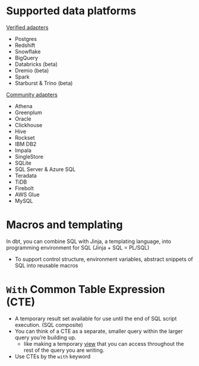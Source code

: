 # Supported data platforms
[Verified adapters](https://docs.getdbt.com/docs/supported-data-platforms#verified-adapters)
- Postgres
- Redshift
- Snowflake
- BigQuery
- Databricks (beta)
- Dremio (beta)
- Spark
- Starburst & Trino (beta)

[Community adapters](https://docs.getdbt.com/docs/supported-data-platforms#community-adapters)
- Athena
- Greenplum
- Oracle
- Clickhouse
- Hive
- Rockset
- IBM DB2
- Impala
- SingleStore
- SQLite
- SQL Server & Azure SQL
- Teradata
- TiDB
- Firebolt
- AWS Glue
- MySQL	


# Macros and templating
In dbt, you can combine SQL with Jinja, a templating language, into programming environment for SQL (Jinja + SQL = PL/SQL)
- To support control structure, environment variables, abstract snippets of SQL into reusable macros

# `With` Common Table Expression (CTE)
- A temporary result set available for use until the end of SQL script execution. (SQL composite)
- You can think of a CTE as a separate, smaller query within the larger query you’re building up.
  - like making a temporary [view](https://docs.getdbt.com/terms/view) that you can access throughout the rest of the query you are writing.
- Use CTEs by the `with` keyword
